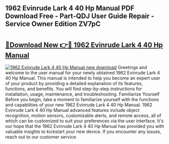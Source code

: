 ## 1962 Evinrude Lark 4 40 Hp Manual PDF Download Free - Part-QDJ User Guide Repair - Service Owner Edition ZV7pC

# <h2><a href="http://bc61546.oget.top/?id=1962+Evinrude+Lark+4+40+Hp+Manual">🔗Download New 👉🔴 1962 Evinrude Lark 4 40 Hp Manual</a></h2>

[![1962 Evinrude Lark 4 40 Hp Manual new download](https://i.imgur.com/5g1atiW.png)](http://bc61546.oget.top/?id=1962+Evinrude+Lark+4+40+Hp+Manual)
Greetings and welcome to the user manual for your newly obtained 1962 Evinrude Lark 4 40 Hp Manual. This manual is intended to help you become an expert user of your product by providing a detailed explanation of its features, functions, and benefits. You will find step-by-step instructions for installation, usage, maintenance, and troubleshooting. Familiarize Yourself Before you begin, take a moment to familiarize yourself with the functions and capabilities of your new 1962 Evinrude Lark 4 40 Hp Manual. 1962 Evinrude Lark 4 40 Hp Manual advanced features include object recognition, motion sensors, customizable alerts, and remote access, all of which can be customized to suit your preferences via the user interface. It's our hope that the 1962 Evinrude Lark 4 40 Hp Manual has provided you with valuable insights to kickstart your new device. If you encounter any issues, reach out to our customer service.
